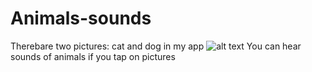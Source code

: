 # Animals-sounds
Therebare two pictures: cat and dog in my app
![alt text](Screenshot_20200406-140528_7th_project.jpg) 
You can hear sounds of animals if you tap on pictures
